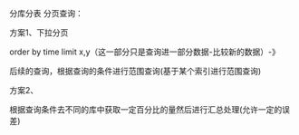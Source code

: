 分库分表 分页查询：

方案1、下拉分页 

order by time limit x,y（这一部分只是查询进一部分数据-比较新的数据）-》

后续的查询，根据查询的条件进行范围查询(基于某个索引进行范围查询)





方案2、

根据查询条件去不同的库中获取一定百分比的量然后进行汇总处理(允许一定的误差)